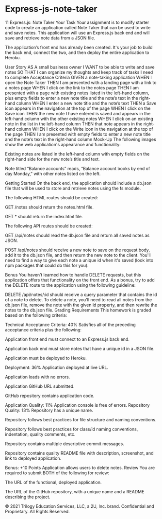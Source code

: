 # Express-js-note-taker 

11 Express.js: Note Taker
Your Task
Your assignment is to modify starter code to create an application called Note Taker that can be used to write and save notes. This application will use an Express.js back end and will save and retrieve note data from a JSON file.

The application’s front end has already been created. It's your job to build the back end, connect the two, and then deploy the entire application to Heroku.

User Story
AS A small business owner
I WANT to be able to write and save notes
SO THAT I can organize my thoughts and keep track of tasks I need to complete
Acceptance Criteria
GIVEN a note-taking application
WHEN I open the Note Taker
THEN I am presented with a landing page with a link to a notes page
WHEN I click on the link to the notes page
THEN I am presented with a page with existing notes listed in the left-hand column, plus empty fields to enter a new note title and the note’s text in the right-hand column
WHEN I enter a new note title and the note’s text
THEN a Save icon appears in the navigation at the top of the page
WHEN I click on the Save icon
THEN the new note I have entered is saved and appears in the left-hand column with the other existing notes
WHEN I click on an existing note in the list in the left-hand column
THEN that note appears in the right-hand column
WHEN I click on the Write icon in the navigation at the top of the page
THEN I am presented with empty fields to enter a new note title and the note’s text in the right-hand column
Mock-Up
The following images show the web application's appearance and functionality:

Existing notes are listed in the left-hand column with empty fields on the right-hand side for the new note’s title and text.

Note titled “Balance accounts” reads, “Balance account books by end of day Monday,” with other notes listed on the left.

Getting Started
On the back end, the application should include a db.json file that will be used to store and retrieve notes using the fs module.

The following HTML routes should be created:

GET /notes should return the notes.html file.

GET * should return the index.html file.

The following API routes should be created:

GET /api/notes should read the db.json file and return all saved notes as JSON.

POST /api/notes should receive a new note to save on the request body, add it to the db.json file, and then return the new note to the client. You'll need to find a way to give each note a unique id when it's saved (look into npm packages that could do this for you).

Bonus
You haven’t learned how to handle DELETE requests, but this application offers that functionality on the front end. As a bonus, try to add the DELETE route to the application using the following guideline:

DELETE /api/notes/:id should receive a query parameter that contains the id of a note to delete. To delete a note, you'll need to read all notes from the db.json file, remove the note with the given id property, and then rewrite the notes to the db.json file.
Grading Requirements
This homework is graded based on the following criteria:

Technical Acceptance Criteria: 40%
Satisfies all of the preceding acceptance criteria plus the following:

Application front end must connect to an Express.js back end.

Application back end must store notes that have a unique id in a JSON file.

Application must be deployed to Heroku.

Deployment: 36%
Application deployed at live URL.

Application loads with no errors.

Application GitHub URL submitted.

GitHub repository contains application code.

Application Quality: 11%
Application console is free of errors.
Repository Quality: 13%
Repository has a unique name.

Repository follows best practices for file structure and naming conventions.

Repository follows best practices for class/id naming conventions, indentation, quality comments, etc.

Repository contains multiple descriptive commit messages.

Repository contains quality README file with description, screenshot, and link to deployed application.

Bonus: +10 Points
Application allows users to delete notes.
Review
You are required to submit BOTH of the following for review:

The URL of the functional, deployed application.

The URL of the GitHub repository, with a unique name and a README describing the project.

© 2021 Trilogy Education Services, LLC, a 2U, Inc. brand. Confidential and Proprietary. All Rights Reserved.